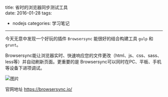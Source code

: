 ﻿title: 省时的浏览器同步测试工具  
date: 2016-01-28
tags:
- nodejs
categories: 学习笔记

---
今天无意中发现一个好玩的插件 `Browsersync`
能很好的结合构建工具 `gulp` 和 `grunt`。

Browsersync能让浏览器实时、快速响应您的文件更改（html、js、css、sass、less等）并自动刷新页面。更重要的是 Browsersync可以同时在PC、平板、手机等设备下进项调试。
<!--more-->
![图片][1]


官网地址 https://browsersync.io/


  [1]: http://www.browsersync.cn/img/sync-demo.gif